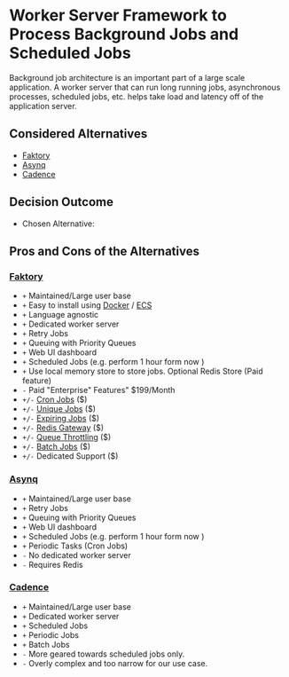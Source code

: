 # Worker Server Framework to Process Background Jobs and Scheduled Jobs

Background job architecture is an important part of a large scale application.
A worker server that can run long running jobs, asynchronous processes, scheduled jobs, etc.
helps take load and latency off of the application server.

## Considered Alternatives

* [Faktory](https://github.com/contribsys/faktory)
* [Asynq](https://github.com/hibiken/asynq)
* [Cadence](https://github.com/uber/cadence)

## Decision Outcome

* Chosen Alternative:

## Pros and Cons of the Alternatives <!-- optional -->

### [Faktory](https://github.com/contribsys/faktory)

* `+` Maintained/Large user base
* `+` Easy to install using [Docker](https://github.com/contribsys/faktory/wiki/Docker) / [ECS](https://github.com/contribsys/faktory/wiki/AWS-ECS)
* `+` Language agnostic
* `+` Dedicated worker server
* `+` Retry Jobs
* `+` Queuing with Priority Queues
* `+` Web UI dashboard
* `+` Scheduled Jobs (e.g. perform 1 hour form now )
* `+` Use local memory store to store jobs. Optional Redis Store (Paid feature)
* `-` Paid "Enterprise" Features" $199/Month
* `+/-` [Cron Jobs](https://github.com/contribsys/faktory/wiki/Ent-Cron) ($)
* `+/-` [Unique Jobs](https://github.com/contribsys/faktory/wiki/Ent-Unique-Jobs) ($)
* `+/-` [Expiring Jobs](https://github.com/contribsys/faktory/wiki/Ent-Expiring-Jobs) ($)
* `+/-` [Redis Gateway](https://github.com/contribsys/faktory/wiki/Ent-Redis-Gateway) ($)
* `+/-` [Queue Throttling](https://github.com/contribsys/faktory/wiki/Ent-Throttling) ($)
* `+/-` [Batch Jobs](https://github.com/contribsys/faktory/wiki/Ent-Batches) ($)
* `+/-` Dedicated Support ($)

### [Asynq](https://github.com/hibiken/asynq)

* `+` Maintained/Large user base
* `+` Retry Jobs
* `+` Queuing with Priority Queues
* `+` Web UI dashboard
* `+` Scheduled Jobs (e.g. perform 1 hour form now )
* `+` Periodic Tasks (Cron Jobs)
* `-` No dedicated worker server
* `-` Requires Redis

### [Cadence](https://github.com/uber/cadence)

* `+` Maintained/Large user base
* `+` Dedicated worker server
* `+` Scheduled Jobs
* `+` Periodic Jobs
* `+` Batch Jobs
* `-` More geared towards scheduled jobs only.
* `-` Overly complex and too narrow for our use case.
